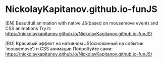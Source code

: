 # NickolayKapitanov.github.io-funJS

[EN] Beautifull animation with native JS(based on mousemove event) and CSS animations
Try it: https://nickolaykapitanov.github.io/NickolayKapitanov.github.io-funJS/ 

[RU] Красивый эффект на нативном JS(основанный на событии 'mousemove') и  CSS анимации
Попробуйте сами: https://nickolaykapitanov.github.io/NickolayKapitanov.github.io-funJS/
